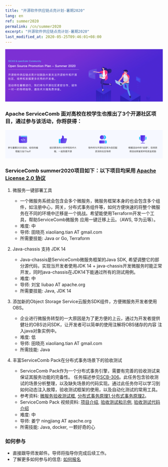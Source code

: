 ```yaml
---
title: "开源软件供应链点亮计划-暑期2020"
lang: en
ref: summer2020
permalink: /cn/summer2020
excerpt: "开源软件供应链点亮计划-暑期2020"
last_modified_at: 2020-05-25T09:46:01+08:00
---
```


![summer2020 introduction](/assets/images/summer2020/summer2020_introduction.png)

### Apache ServiceComb 面对高校在校学生也推出了3个开源社区项目，通过参与该活动，你将获得：   

![summer2020 gains](/assets/images/summer2020/summer2020_detail.png)

### ServiceComb summer2020项目如下：以下项目均采用 [Apache License 2.0 协议](https://www.apache.org/licenses/LICENSE-2.0.txt)
1. 微服务一键部署工具
   + 一个微服务系统会包含会多个微服务，微服务框架本身的也会包含多个组件，如注册中心，网关，分布式事务组件等，如何方便快速的将整个微服务在不同的环境中迁移是一个挑战。希望能使用Terraform开发一个工具，帮助ServiceComb微服务
   应用一键迁移上云。（AWS, 华为云等）。
   + 难度:  中
   + 导师:  田晓亮 xiaoliang.tian AT gmail.com
   + 所需要技能:  Java or Go, Terraform

2. Java-chassis 支持 JDK 14
   + Java-chassis是ServiceComb微服务框架的Java SDK, 希望调整它的部分源代码，实现当开发者使用JDK 14 + java-chassis开发微服务时能正常开发，同时java-chassis在JDK14下能通过所有的测试用例。
   + 难度:  中
   + 导师:  刘宝 liubao AT apache.org
   + 所需要技能:  Java, JDK 14

3. 添加新的Object Storage Service云服务SDK组件，方便微服务开发者使用OBS。
   + 企业进行微服务转型的一大原因是为了更方便的上云，通过为开发者提供健壮的OBS访问SDK，让开发者可以简单的使用注解将OBS储存的内容
   注入java对象实例中。
   + 难度:  低
   + 导师:  田晓亮 xiaoliang.tian AT gmail.com
   + 所需技能:  Java

4. 丰富ServiceComb Pack在分布式事务场景下的验收测试
   + ServiceComb Pack作为一个分布式事务引擎，需要有完善的验收测试来保证其服务功能的完备性。 任务描述参见[SCB-306](https://issues.apache.org/jira/browse/SCB-306)。此任务包含验收测试的场景分析整理，以及缺失场景的代码实现。通过此任务你可以学习到如何动态注入故障，验收测试框架的使用，以及自动化测试的常用工具。
   + 参考资料: [微服务验收测试框](https://servicecomb.apache.org/cn/docs/how-to-do-microservice-accept-test/), [分布式事务原理1](https://servicecomb.apache.org/cn/docs/distributed-transaction-of-services-1/),[分布式事务原理2](https://servicecomb.apache.org/cn/docs/distributed-transaction-of-services-2/)。
   + ServiceComb Pack 视频资料:  [项目介绍](https://www.bilibili.com/video/BV1Nt4y1y7ZH), [验收测试和示例](https://www.bilibili.com/video/BV1sa4y1v7RW), [验收测试代码介绍](https://www.bilibili.com/video/BV1TZ4y1H7vn)
   + 难度: 中
   + 导师: 姜宁 ningjiang AT apache.org
   + 所需技能: Java, docker, 一颗好奇的心

### 如何参与
+ 直接跟导师发邮件。导师将指导你完成后续工作。
+ 了解更多如何参与的信息: [如何报名](https://isrc.iscas.ac.cn/summer2020/help/student.html#%E5%AD%A6%E7%94%9F%E5%A6%82%E4%BD%95%E6%8A%A5%E5%90%8D)
